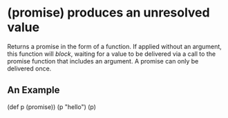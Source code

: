 # (promise) produces an unresolved value
Returns a promise in the form of a function. If applied without an argument, this function will *block*, waiting for a value to be delivered via a call to the promise function that includes an argument. A promise can only be delivered once.

## An Example

  (def p (promise))
  (p "hello")
  (p)
